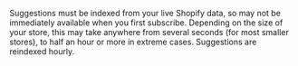 Suggestions must be indexed from your live Shopify data, so may not be
immediately available when you first subscribe. Depending on the size of your
store, this may take anywhere from several seconds (for most smaller stores), to
half an hour or more in extreme cases. Suggestions are reindexed hourly.
